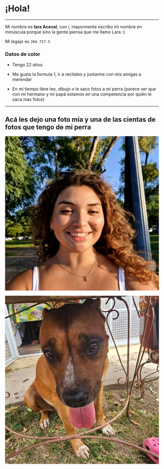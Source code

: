 # ¡Hola!
___


Mi nombre es __Iara Aceval__, con _i_, mayormente escribo mi nombre en minúscula porque sino la gente piensa que me llamo Lara :(

Mi legajo es `204.727-5`

### Datos de color

+ Tengo 22 años

+ Me gusta la formula 1, ir a recitales y juntarme con mis amigas a merendar

+ En mi tiempo libre leo, dibujo o le saco fotos a mi perra (parece ser que con mi hermano y mi papá estamos en una competencia por quién le saca mas fotos)

___

## Acá les dejo una foto mía y una de las cientas de fotos que tengo de mi perra

![foto mia](/fotoMia.jpg)

![foto de Cloe](/fotoCloe.jpg)
